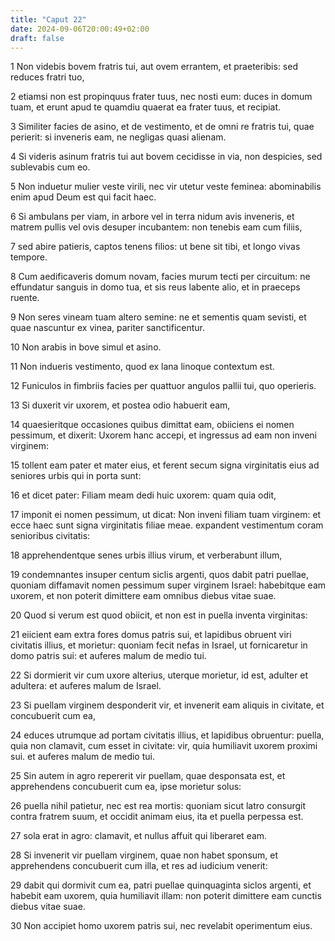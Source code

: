 ```yaml
---
title: "Caput 22"
date: 2024-09-06T20:00:49+02:00
draft: false
---
```



1 Non videbis bovem fratris tui, aut ovem errantem, et praeteribis: sed reduces fratri tuo,

2 etiamsi non est propinquus frater tuus, nec nosti eum: duces in domum tuam, et erunt apud te quamdiu quaerat ea frater tuus, et recipiat.

3 Similiter facies de asino, et de vestimento, et de omni re fratris tui, quae perierit: si inveneris eam, ne negligas quasi alienam.

4 Si videris asinum fratris tui aut bovem cecidisse in via, non despicies, sed sublevabis cum eo.

5 Non induetur mulier veste virili, nec vir utetur veste feminea: abominabilis enim apud Deum est qui facit haec.

6 Si ambulans per viam, in arbore vel in terra nidum avis inveneris, et matrem pullis vel ovis desuper incubantem: non tenebis eam cum filiis,

7 sed abire patieris, captos tenens filios: ut bene sit tibi, et longo vivas tempore.

8 Cum aedificaveris domum novam, facies murum tecti per circuitum: ne effundatur sanguis in domo tua, et sis reus labente alio, et in praeceps ruente.

9 Non seres vineam tuam altero semine: ne et sementis quam sevisti, et quae nascuntur ex vinea, pariter sanctificentur.

10 Non arabis in bove simul et asino.

11 Non indueris vestimento, quod ex lana linoque contextum est.

12 Funiculos in fimbriis facies per quattuor angulos pallii tui, quo operieris.

13 Si duxerit vir uxorem, et postea odio habuerit eam,

14 quaesieritque occasiones quibus dimittat eam, obiiciens ei nomen pessimum, et dixerit: Uxorem hanc accepi, et ingressus ad eam non inveni virginem:

15 tollent eam pater et mater eius, et ferent secum signa virginitatis eius ad seniores urbis qui in porta sunt:

16 et dicet pater: Filiam meam dedi huic uxorem: quam quia odit,

17 imponit ei nomen pessimum, ut dicat: Non inveni filiam tuam virginem: et ecce haec sunt signa virginitatis filiae meae. expandent vestimentum coram senioribus civitatis:

18 apprehendentque senes urbis illius virum, et verberabunt illum,

19 condemnantes insuper centum siclis argenti, quos dabit patri puellae, quoniam diffamavit nomen pessimum super virginem Israel: habebitque eam uxorem, et non poterit dimittere eam omnibus diebus vitae suae.

20 Quod si verum est quod obiicit, et non est in puella inventa virginitas:

21 eiicient eam extra fores domus patris sui, et lapidibus obruent viri civitatis illius, et morietur: quoniam fecit nefas in Israel, ut fornicaretur in domo patris sui: et auferes malum de medio tui.

22 Si dormierit vir cum uxore alterius, uterque morietur, id est, adulter et adultera: et auferes malum de Israel.

23 Si puellam virginem desponderit vir, et invenerit eam aliquis in civitate, et concubuerit cum ea,

24 educes utrumque ad portam civitatis illius, et lapidibus obruentur: puella, quia non clamavit, cum esset in civitate: vir, quia humiliavit uxorem proximi sui. et auferes malum de medio tui.

25 Sin autem in agro repererit vir puellam, quae desponsata est, et apprehendens concubuerit cum ea, ipse morietur solus:

26 puella nihil patietur, nec est rea mortis: quoniam sicut latro consurgit contra fratrem suum, et occidit animam eius, ita et puella perpessa est.

27 sola erat in agro: clamavit, et nullus affuit qui liberaret eam.

28 Si invenerit vir puellam virginem, quae non habet sponsum, et apprehendens concubuerit cum illa, et res ad iudicium venerit:

29 dabit qui dormivit cum ea, patri puellae quinquaginta siclos argenti, et habebit eam uxorem, quia humiliavit illam: non poterit dimittere eam cunctis diebus vitae suae.

30 Non accipiet homo uxorem patris sui, nec revelabit operimentum eius.

